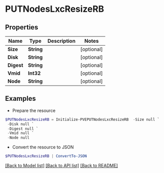 # PUTNodesLxcResizeRB
## Properties

Name | Type | Description | Notes
------------ | ------------- | ------------- | -------------
**Size** | **String** |  | [optional] 
**Disk** | **String** |  | [optional] 
**Digest** | **String** |  | [optional] 
**Vmid** | **Int32** |  | [optional] 
**Node** | **String** |  | [optional] 

## Examples

- Prepare the resource
```powershell
$PUTNodesLxcResizeRB = Initialize-PVEPUTNodesLxcResizeRB  -Size null `
 -Disk null `
 -Digest null `
 -Vmid null `
 -Node null
```

- Convert the resource to JSON
```powershell
$PUTNodesLxcResizeRB | ConvertTo-JSON
```

[[Back to Model list]](../README.md#documentation-for-models) [[Back to API list]](../README.md#documentation-for-api-endpoints) [[Back to README]](../README.md)

